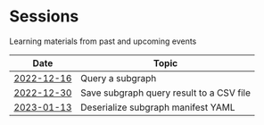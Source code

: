 # Sessions

Learning materials from past and upcoming events

| Date | Topic |
| --- | --- |
| [2022-12-16](https://alex-pakalniskis.github.io/RustOfficeHoursResources/sessions/2022-12-16.html) | Query a subgraph |
| [2022-12-30](https://alex-pakalniskis.github.io/RustOfficeHoursResources/sessions/2022-12-30.html) | Save subgraph query result to a CSV file |
| [2023-01-13](https://alex-pakalniskis.github.io/RustOfficeHoursResources/sessions/2023-01-13.html) | Deserialize subgraph manifest YAML |
